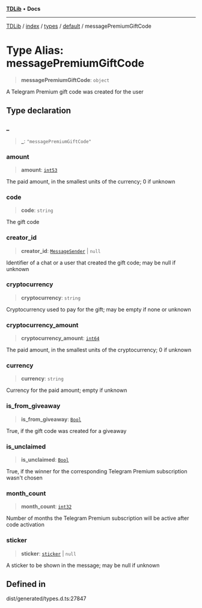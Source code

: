 [**TDLib**](../../../../../../README.md) • **Docs**

***

[TDLib](../../../../../../modules.md) / [index](../../../../../README.md) / [types](../../../README.md) / [default](../README.md) / messagePremiumGiftCode

# Type Alias: messagePremiumGiftCode

> **messagePremiumGiftCode**: `object`

A Telegram Premium gift code was created for the user

## Type declaration

### \_

> **\_**: `"messagePremiumGiftCode"`

### amount

> **amount**: [`int53`](int53-1.md)

The paid amount, in the smallest units of the currency; 0 if unknown

### code

> **code**: `string`

The gift code

### creator\_id

> **creator\_id**: [`MessageSender`](MessageSender.md) \| `null`

Identifier of a chat or a user that created the gift code; may be null if unknown

### cryptocurrency

> **cryptocurrency**: `string`

Cryptocurrency used to pay for the gift; may be empty if none or unknown

### cryptocurrency\_amount

> **cryptocurrency\_amount**: [`int64`](int64-1.md)

The paid amount, in the smallest units of the cryptocurrency; 0 if unknown

### currency

> **currency**: `string`

Currency for the paid amount; empty if unknown

### is\_from\_giveaway

> **is\_from\_giveaway**: [`Bool`](Bool.md)

True, if the gift code was created for a giveaway

### is\_unclaimed

> **is\_unclaimed**: [`Bool`](Bool.md)

True, if the winner for the corresponding Telegram Premium subscription wasn't chosen

### month\_count

> **month\_count**: [`int32`](int32-1.md)

Number of months the Telegram Premium subscription will be active after code activation

### sticker

> **sticker**: [`sticker`](sticker-1.md) \| `null`

A sticker to be shown in the message; may be null if unknown

## Defined in

dist/generated/types.d.ts:27847
